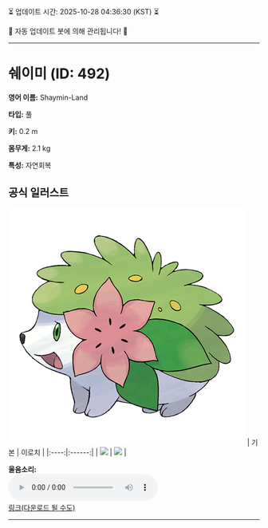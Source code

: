 
⏳ 업데이트 시간: 2025-10-28 04:36:30 (KST) ⏳

🤖 자동 업데이트 봇에 의해 관리됩니다! 🤖

---

# 쉐이미 (ID: 492)
**영어 이름:** Shaymin-Land

**타입:** 풀

**키:** 0.2 m

**몸무게:** 2.1 kg

**특성:** 자연회복

## 공식 일러스트
![](https://raw.githubusercontent.com/PokeAPI/sprites/master/sprites/pokemon/other/official-artwork/492.png)
| 기본 | 이로치 |
|:----:|:------:|
| <img src="https://raw.githubusercontent.com/PokeAPI/sprites/master/sprites/pokemon/492.png" width="200"> | <img src="https://raw.githubusercontent.com/PokeAPI/sprites/master/sprites/pokemon/shiny/492.png" width="200"> |

**울음소리:**<br><audio controls src="https://raw.githubusercontent.com/PokeAPI/cries/main/cries/pokemon/latest/492.ogg"></audio><br> [링크(다운로드 될 수도)](https://raw.githubusercontent.com/PokeAPI/cries/main/cries/pokemon/latest/492.ogg)


---
